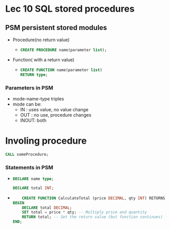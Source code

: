 # Lec 10 SQL stored procedures
## PSM persistent stored modules
- Procedure(no return value)
  - ```sql
    CREATE PROCEDURE name(parameter list);
    ```
- Function( with a return value)
  - ```sql
    CREATE FUNCTION name(parameter list)
    RETURN type;
    ```
### Parameters in PSM
- mode-name-type triples
- mode can be:
  - IN : uses value, no value change
  - OUT : no use, procedure changes
  - INOUT: both
 
# Involing procedure
```sql
CALL someProcedure;
```

### Statements in PSM
- ```sql
  DECLARE name type;

  DECLARE total INT;
  ```
- ```sql
      CREATE FUNCTION CalculateTotal (price DECIMAL, qty INT) RETURNS DECIMAL
  BEGIN
      DECLARE total DECIMAL;
      SET total = price * qty; -- Multiply price and quantity
      RETURN total; -- Set the return value (but function continues)
  END;

  ```

